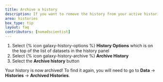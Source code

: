 ```yaml
---
title: Archive a history
description: If you want to remove the history from your active histories but keep it around for reference, you can move it to the Archived Histories section.
area: histories
box_type: tip
layout: faq
contributors: [nomadscientist]
---
```


1. Select {% icon galaxy-history-options %} **History Options** which is on the top of the list of datasets in the history panel
2. Select {% icon galaxy-history-archive %} **Archive History**
3. Select the **Archive history** button

Your history is now archived! To find it again, you will need to go to **Data** → **Histories** → **Archived Histories**.
